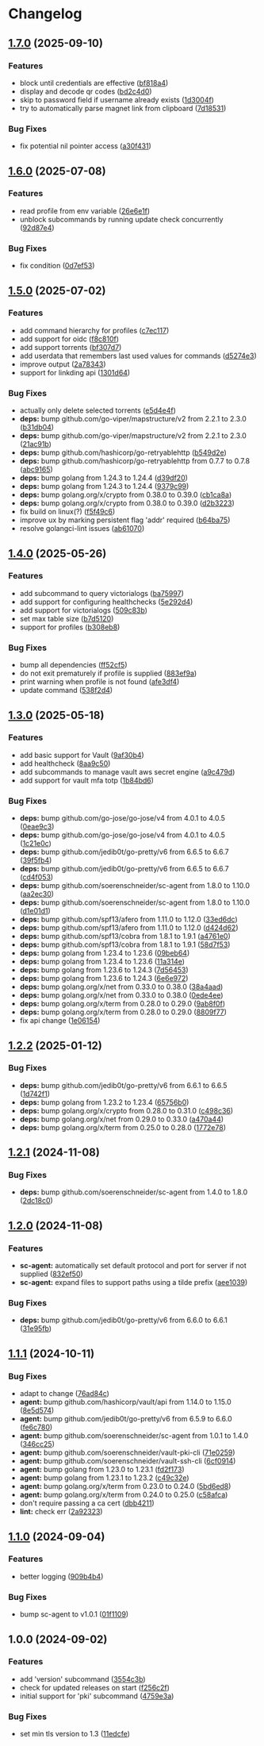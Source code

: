 # Changelog

## [1.7.0](https://github.com/soerenschneider/sc/compare/v1.6.0...v1.7.0) (2025-09-10)


### Features

* block until credentials are effective ([bf818a4](https://github.com/soerenschneider/sc/commit/bf818a46ef8608ef8a4d9ecc7d31dd42d481fb26))
* display and decode qr codes ([bd2c4d0](https://github.com/soerenschneider/sc/commit/bd2c4d0c9b08b4f09a8dbc4cbcc80f8d8eaf087c))
* skip to password field if username already exists ([1d3004f](https://github.com/soerenschneider/sc/commit/1d3004f8cb30dcead8b0c499b583fd2f65e75a2e))
* try to automatically parse magnet link from clipboard ([7d18531](https://github.com/soerenschneider/sc/commit/7d1853117a66056357c8c7c633f7a1635c23c2b3))


### Bug Fixes

* fix potential nil pointer access ([a30f431](https://github.com/soerenschneider/sc/commit/a30f431f30e65b49828afc37dc473c471b76b347))

## [1.6.0](https://github.com/soerenschneider/sc/compare/v1.5.0...v1.6.0) (2025-07-08)


### Features

* read profile from env variable ([26e6e1f](https://github.com/soerenschneider/sc/commit/26e6e1f95a721ecfb539050ea5ffdf0bd92c62ba))
* unblock subcommands by running update check concurrently ([92d87e4](https://github.com/soerenschneider/sc/commit/92d87e4b50461b629af83f1925b3a79ea12adfe7))


### Bug Fixes

* fix condition ([0d7ef53](https://github.com/soerenschneider/sc/commit/0d7ef538cf2b95495dc41e909dbd396a494e82d2))

## [1.5.0](https://github.com/soerenschneider/sc/compare/v1.4.0...v1.5.0) (2025-07-02)


### Features

* add command hierarchy for profiles ([c7ec117](https://github.com/soerenschneider/sc/commit/c7ec11745c33ae69edf4d945e77c3297ea728482))
* add support for oidc ([f8c810f](https://github.com/soerenschneider/sc/commit/f8c810f7a15c45304d262d44aa0640e923febf58))
* add support torrents ([bf307d7](https://github.com/soerenschneider/sc/commit/bf307d75f0a6638dfdd111184c1eb9582ea58990))
* add userdata that remembers last used values for commands ([d5274e3](https://github.com/soerenschneider/sc/commit/d5274e3b4ebf6f4f40da0fe023d328ab0ccb020d))
* improve output ([2a78343](https://github.com/soerenschneider/sc/commit/2a78343d3f9d1340a256f34e2e9d1d3422cba816))
* support for linkding api ([1301d64](https://github.com/soerenschneider/sc/commit/1301d643b481de4be2e4532263cdad2b6f531f86))


### Bug Fixes

* actually only delete selected torrents ([e5d4e4f](https://github.com/soerenschneider/sc/commit/e5d4e4f44a706b88be17a137f1033b1cf9750851))
* **deps:** bump github.com/go-viper/mapstructure/v2 from 2.2.1 to 2.3.0 ([b31db04](https://github.com/soerenschneider/sc/commit/b31db04cdf6df337828425314cf68238e98726ee))
* **deps:** bump github.com/go-viper/mapstructure/v2 from 2.2.1 to 2.3.0 ([21ac91b](https://github.com/soerenschneider/sc/commit/21ac91b4d8d2323d02c47745d18ae7a10583807b))
* **deps:** bump github.com/hashicorp/go-retryablehttp ([b549d2e](https://github.com/soerenschneider/sc/commit/b549d2ea56a13c158a47e6f303137514a62b6ce2))
* **deps:** bump github.com/hashicorp/go-retryablehttp from 0.7.7 to 0.7.8 ([abc9165](https://github.com/soerenschneider/sc/commit/abc9165c28fe1af97f70ca66eece78bd9726fc22))
* **deps:** bump golang from 1.24.3 to 1.24.4 ([d39df20](https://github.com/soerenschneider/sc/commit/d39df201a25af783fa5a951ebc50654647decbc5))
* **deps:** bump golang from 1.24.3 to 1.24.4 ([9379c99](https://github.com/soerenschneider/sc/commit/9379c99e98a70ed87f6140ffd04a3cdace6dbb40))
* **deps:** bump golang.org/x/crypto from 0.38.0 to 0.39.0 ([cb1ca8a](https://github.com/soerenschneider/sc/commit/cb1ca8ab82749c903289c8144fbab7c5536e0e26))
* **deps:** bump golang.org/x/crypto from 0.38.0 to 0.39.0 ([d2b3223](https://github.com/soerenschneider/sc/commit/d2b3223644c3180fac51af9ac8924ef1db77b79e))
* fix build on linux(?) ([f5f49c6](https://github.com/soerenschneider/sc/commit/f5f49c698d9c82db8f8ec2ddb0efb19485f07ce2))
* improve ux by marking persistent flag 'addr' required ([b64ba75](https://github.com/soerenschneider/sc/commit/b64ba7590eb63d132ea7c3bf6dd1ecf794391e3a))
* resolve golangci-lint issues ([ab61070](https://github.com/soerenschneider/sc/commit/ab61070add9217b27d5e94ae08ae3c86d3733603))

## [1.4.0](https://github.com/soerenschneider/sc/compare/v1.3.0...v1.4.0) (2025-05-26)


### Features

* add subcommand to query victorialogs ([ba75997](https://github.com/soerenschneider/sc/commit/ba75997a12ca459a7061fb053c254fa361446007))
* add support for configuring healthchecks ([5e292d4](https://github.com/soerenschneider/sc/commit/5e292d40666a0c59aa083b52d67a184b26f796a9))
* add support for victorialogs ([509c83b](https://github.com/soerenschneider/sc/commit/509c83b5f9b663f649e9a1a073fabe575d016750))
* set max table size ([b7d5120](https://github.com/soerenschneider/sc/commit/b7d5120d125c591d45884313ce1de8e8f4a78322))
* support for profiles ([b308eb8](https://github.com/soerenschneider/sc/commit/b308eb811d5878a50804c60ed82fa879c5a62b29))


### Bug Fixes

* bump all dependencies ([ff52cf5](https://github.com/soerenschneider/sc/commit/ff52cf5901e37b8252eaacd852f5f770b22bc57f))
* do not exit prematurely if profile is supplied ([883ef9a](https://github.com/soerenschneider/sc/commit/883ef9afbb0864d6129a610192a8644543722ff4))
* print warning when profile is not found ([afe3df4](https://github.com/soerenschneider/sc/commit/afe3df4d45ea364c0ec5b0b3096cd0a7d289c119))
* update command ([538f2d4](https://github.com/soerenschneider/sc/commit/538f2d42ae52ca7e78a3b45e8bc46a7b1f27f347))

## [1.3.0](https://github.com/soerenschneider/sc/compare/v1.2.2...v1.3.0) (2025-05-18)


### Features

* add basic support for Vault ([9af30b4](https://github.com/soerenschneider/sc/commit/9af30b4815490885f3a4756d564d00ec7588779a))
* add healthcheck ([8aa9c50](https://github.com/soerenschneider/sc/commit/8aa9c5091622c0c30190c8c4a32f266e8402dc20))
* add subcommands to manage vault aws secret engine ([a9c479d](https://github.com/soerenschneider/sc/commit/a9c479de71b951181ba5e0f55e831e735674dc9f))
* add support for vault mfa totp ([1b84bd6](https://github.com/soerenschneider/sc/commit/1b84bd6ac3f3f1f3974c62f21bb2771f375e6daf))


### Bug Fixes

* **deps:** bump github.com/go-jose/go-jose/v4 from 4.0.1 to 4.0.5 ([0eae9c3](https://github.com/soerenschneider/sc/commit/0eae9c3450ed55aac1359fe3836d16f2620d23e2))
* **deps:** bump github.com/go-jose/go-jose/v4 from 4.0.1 to 4.0.5 ([1c21e0c](https://github.com/soerenschneider/sc/commit/1c21e0cac496bdb5fa1f4bbd56b2a4536ae291ff))
* **deps:** bump github.com/jedib0t/go-pretty/v6 from 6.6.5 to 6.6.7 ([39f5fb4](https://github.com/soerenschneider/sc/commit/39f5fb4431dd0a24f2a786a5015a1570226918ea))
* **deps:** bump github.com/jedib0t/go-pretty/v6 from 6.6.5 to 6.6.7 ([cd4f053](https://github.com/soerenschneider/sc/commit/cd4f0538191deee953b18f97d8a945cf9bf844c1))
* **deps:** bump github.com/soerenschneider/sc-agent from 1.8.0 to 1.10.0 ([aa2ec30](https://github.com/soerenschneider/sc/commit/aa2ec300f6ff68ded03114bf6ccad640edb76913))
* **deps:** bump github.com/soerenschneider/sc-agent from 1.8.0 to 1.10.0 ([d1e01d1](https://github.com/soerenschneider/sc/commit/d1e01d103879d0488ed87c2c102af902d7bd6d57))
* **deps:** bump github.com/spf13/afero from 1.11.0 to 1.12.0 ([33ed6dc](https://github.com/soerenschneider/sc/commit/33ed6dc50879ff5de1f67a7fe8b59e0187b432c8))
* **deps:** bump github.com/spf13/afero from 1.11.0 to 1.12.0 ([d424d62](https://github.com/soerenschneider/sc/commit/d424d62566034337bfe391f2bf0486d323c6034e))
* **deps:** bump github.com/spf13/cobra from 1.8.1 to 1.9.1 ([a4761e0](https://github.com/soerenschneider/sc/commit/a4761e08c5bc8fdc69fe3ec60951fac76f5e214a))
* **deps:** bump github.com/spf13/cobra from 1.8.1 to 1.9.1 ([58d7f53](https://github.com/soerenschneider/sc/commit/58d7f53e64ea3dba82a21102ec720e8d0fc0de8b))
* **deps:** bump golang from 1.23.4 to 1.23.6 ([09beb64](https://github.com/soerenschneider/sc/commit/09beb64f3e49bc8bf891f2f52e0655eac86bd54e))
* **deps:** bump golang from 1.23.4 to 1.23.6 ([11a314e](https://github.com/soerenschneider/sc/commit/11a314e40fb9cfda78f2602224c9a193fa0d0459))
* **deps:** bump golang from 1.23.6 to 1.24.3 ([7d56453](https://github.com/soerenschneider/sc/commit/7d56453f607a7130f4d7bfc55e1ce9b6fe7d26f7))
* **deps:** bump golang from 1.23.6 to 1.24.3 ([6e6e972](https://github.com/soerenschneider/sc/commit/6e6e972a666f2e45bc598f0621f97e5f9bd564ae))
* **deps:** bump golang.org/x/net from 0.33.0 to 0.38.0 ([38a4aad](https://github.com/soerenschneider/sc/commit/38a4aad5857ffd56431a7aa35eb5b67a733bb473))
* **deps:** bump golang.org/x/net from 0.33.0 to 0.38.0 ([0ede4ee](https://github.com/soerenschneider/sc/commit/0ede4ee64a9b384e1dffc1fcfe96341d8133facf))
* **deps:** bump golang.org/x/term from 0.28.0 to 0.29.0 ([9ab8f0f](https://github.com/soerenschneider/sc/commit/9ab8f0f95fd22d3641f9dda0cc53e8b3078a0cd7))
* **deps:** bump golang.org/x/term from 0.28.0 to 0.29.0 ([8809f77](https://github.com/soerenschneider/sc/commit/8809f7702e41ff3fc0ef1ae3464c9a5b0fa64695))
* fix api change ([1e06154](https://github.com/soerenschneider/sc/commit/1e061544b77c82f22bc9a54a7a1babbd572908d8))

## [1.2.2](https://github.com/soerenschneider/sc/compare/v1.2.1...v1.2.2) (2025-01-12)


### Bug Fixes

* **deps:** bump github.com/jedib0t/go-pretty/v6 from 6.6.1 to 6.6.5 ([1d742f1](https://github.com/soerenschneider/sc/commit/1d742f17f091718a337c5424afa99cbe58662123))
* **deps:** bump golang from 1.23.2 to 1.23.4 ([65756b0](https://github.com/soerenschneider/sc/commit/65756b04a7be6be2f98130996c81b0116dde98df))
* **deps:** bump golang.org/x/crypto from 0.28.0 to 0.31.0 ([c498c36](https://github.com/soerenschneider/sc/commit/c498c361ed6f1fff872517888c2e917b4c782ec4))
* **deps:** bump golang.org/x/net from 0.29.0 to 0.33.0 ([a470a44](https://github.com/soerenschneider/sc/commit/a470a44e51b6544d4459e1ff9aae95436d48be4c))
* **deps:** bump golang.org/x/term from 0.25.0 to 0.28.0 ([1772e78](https://github.com/soerenschneider/sc/commit/1772e78fcdf0e34ee442f9b76e8187c8231f44dc))

## [1.2.1](https://github.com/soerenschneider/sc/compare/v1.2.0...v1.2.1) (2024-11-08)


### Bug Fixes

* **deps:** bump github.com/soerenschneider/sc-agent from 1.4.0 to 1.8.0 ([2dc18c0](https://github.com/soerenschneider/sc/commit/2dc18c086b2bea1eaa83ff2b658e981647df7fbd))

## [1.2.0](https://github.com/soerenschneider/sc/compare/v1.1.1...v1.2.0) (2024-11-08)


### Features

* **sc-agent:** automatically set default protocol and port for server if not supplied ([832ef50](https://github.com/soerenschneider/sc/commit/832ef5060edea755ff5822112c631a17bff8b2b3))
* **sc-agent:** expand files to support paths using a tilde prefix ([aee1039](https://github.com/soerenschneider/sc/commit/aee10396ae972998f54928f8dbb72d9edb2ca5de))


### Bug Fixes

* **deps:** bump github.com/jedib0t/go-pretty/v6 from 6.6.0 to 6.6.1 ([31e95fb](https://github.com/soerenschneider/sc/commit/31e95fb15c9aeedc48a9099f27afb99692cf6053))

## [1.1.1](https://github.com/soerenschneider/sc/compare/v1.1.0...v1.1.1) (2024-10-11)


### Bug Fixes

* adapt to change ([76ad84c](https://github.com/soerenschneider/sc/commit/76ad84c00c665f4fdb09c38c89cd63ffbd0b8f02))
* **agent:** bump github.com/hashicorp/vault/api from 1.14.0 to 1.15.0 ([8e5d574](https://github.com/soerenschneider/sc/commit/8e5d5746665a00b89b568344e12d1d6e4d2f2046))
* **agent:** bump github.com/jedib0t/go-pretty/v6 from 6.5.9 to 6.6.0 ([fe6c780](https://github.com/soerenschneider/sc/commit/fe6c7803d183eab049f60e30567efdd3eaed6b8d))
* **agent:** bump github.com/soerenschneider/sc-agent from 1.0.1 to 1.4.0 ([346cc25](https://github.com/soerenschneider/sc/commit/346cc252f02fa5b17a2759980c2bb557e1841be6))
* **agent:** bump github.com/soerenschneider/vault-pki-cli ([71e0259](https://github.com/soerenschneider/sc/commit/71e025920c45b56c80963f56b66490c7d012a8b8))
* **agent:** bump github.com/soerenschneider/vault-ssh-cli ([6cf0914](https://github.com/soerenschneider/sc/commit/6cf0914d7e95c4c51a128cdbb7e0f066b2e661f9))
* **agent:** bump golang from 1.23.0 to 1.23.1 ([fd2f173](https://github.com/soerenschneider/sc/commit/fd2f1736c741941208f6db909d0c213e9021048f))
* **agent:** bump golang from 1.23.1 to 1.23.2 ([c49c32e](https://github.com/soerenschneider/sc/commit/c49c32efda644dd25fa47dfe69896cfa6516b7ae))
* **agent:** bump golang.org/x/term from 0.23.0 to 0.24.0 ([5bd6ed8](https://github.com/soerenschneider/sc/commit/5bd6ed838ccbc991f2591f99d11a8e1cdb6e653b))
* **agent:** bump golang.org/x/term from 0.24.0 to 0.25.0 ([c58afca](https://github.com/soerenschneider/sc/commit/c58afca5c38dbd9b571c5b9737f6e78dfb4e7d7b))
* don't require passing a ca cert ([dbb4211](https://github.com/soerenschneider/sc/commit/dbb42116ab03540b670ca794a5a1fafc85b1015e))
* **lint:** check err ([2a92323](https://github.com/soerenschneider/sc/commit/2a9232397d77c3058bb536420c2a0c72b832b712))

## [1.1.0](https://github.com/soerenschneider/sc/compare/v1.0.0...v1.1.0) (2024-09-04)


### Features

* better logging ([909b4b4](https://github.com/soerenschneider/sc/commit/909b4b4235a226953cb388bc3a7300cafc5f518b))


### Bug Fixes

* bump sc-agent to v1.0.1 ([01f1109](https://github.com/soerenschneider/sc/commit/01f11090802f7ac8a2829ee36b7808c196387093))

## 1.0.0 (2024-09-02)


### Features

* add 'version' subcommand ([3554c3b](https://github.com/soerenschneider/sc/commit/3554c3b11ce64e66ff821cd53a2ff5ba6abdd427))
* check for updated releases on start ([f256c2f](https://github.com/soerenschneider/sc/commit/f256c2f44ec675610a8316681ca7db15fef1787c))
* initial support for 'pki' subcommand ([4759e3a](https://github.com/soerenschneider/sc/commit/4759e3a1fa82d1d5cb17fce9e0b0845f287c81ac))


### Bug Fixes

* set min tls version to 1.3 ([11edcfe](https://github.com/soerenschneider/sc/commit/11edcfe616dc69a58474d08481601124aae5f676))
